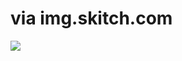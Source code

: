 <!--
id: 655481497
link: http://tumblr.atmos.org/post/655481497/via-img-skitch-com
slug: via-img-skitch-com
date: Tue Jun 01 2010 21:21:13 GMT-0700 (PDT)
publish: 2010-06-01
tags: 
title: via img.skitch.com
-->


via img.skitch.com
==================

![](http://25.media.tumblr.com/tumblr_l3ddfdoRB51qz4sngo1_400.jpg)

